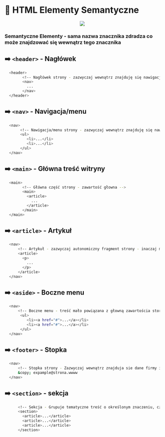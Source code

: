 
# 🚀 HTML Elementy Semantyczne
<p align="center">
  <a href="https://skillicons.dev">
    <img src="https://skillicons.dev/icons?i=html" />
  </a>
</p>

### Semantyczne Elementy - sama nazwa znacznika zdradza co może znajdzować się wewnątrz tego znacznika

## ➡️ `<header>` - Nagłówek
```bash
  <header>
        <!-- Nagłówek strony - zazwyczaj wewnątrz znajduję się nawigacja -->
        <nav>
          ...
        </nav>
  </header>
```
## ➡️ `<nav>` - Navigacja/menu
```bash
  <nav>
       <!-- Nawigacja/menu strony - zazwyczaj wewnątrz znajduję się nawigacja -->
       <ul>
          <li>...</li>
          <li>...</li>
       </ul>
  </nav>
```
## ➡️ `<main>` - Główna treść witryny
```bash
  <main>
        <!-- Główna część strony - zawartość głowna -->
        <main>
          <article>
            ...
          </article>
        </main>
  </main>
```
## ➡️ `<article>` - Artykuł
```bash
  <nav>
      <!-- Artykuł - zazwyczaj autonomiczny fragment strony - inaczaj mówiąć, możemy wziąć ten   element i wrzucić go na inna strone, będą to elementy typu post na bogu. Bardzo ważny dla przeglądarek -->
      <article>
        <p>
          ...
        </p>
      </article>
  </nav>
```
## ➡️ `<aside>` - Boczne menu
```bash
  <nav>
      <!-- Boczne menu - treść mało powiązana z głowną zawartościa storny , reklamy , opcje itd. Element ten zazwyczaj jest wielokrotnie powtarzany w każdej podstronie-->
       <ul>
          <li><a href="#">...</a></li>
          <li><a href="#">...</a></li>
       </ul>
  </nav>
```
## ➡️ `<footer>` - Stopka
```bash
  <nav>
      <!-- Stopka strony - Zazwyczaj wewnątrz znajduja sie dane firmy itd -->
      &copy; expample@strona.wwww
  </nav>
```

## ➡️ `<section>` - sekcja
```bash
      <!-- Sekcja - Grupuje tematyczne treść o określonym znaczeniu, często łączy sie z article np. zgrupuje sekcje komentarzy gdzie każdy komentarz to article -->
      <section>
        <article>...</article>
        <article>...</article>
        <article>...</article>
      </section>
```
